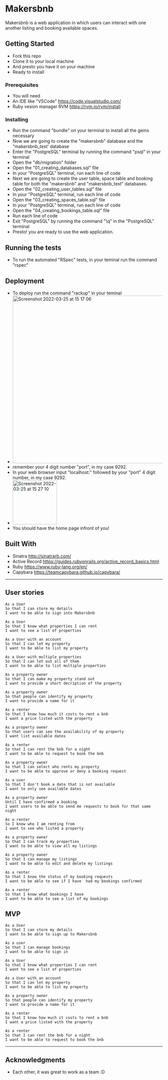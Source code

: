 # Makersbnb

Makersbnb is a web application in which users can interact with one another listing and booking available spaces.

## Getting Started

- Fork this repo
- Clone it to your local machine
- And presto you have it on your machine
- Ready to install

### Prerequisites

- You will need
- An IDE like "VSCode" https://code.visualstudio.com/
- Ruby vesion manager RVM https://rvm.io/rvm/install

### Installing

- Run the command "bundle" on your terminal to install all the gems necessary
- Now we are going to create the "makersbnb" database and the "makersbnb_test' database
- Enter the "PostgreSQL" terminal by running the command "psql" in your terminal
- Open the "db/migration" folder
- Open the "01_creating_databases.sql" file
- In your "PostgreSQL" terminal, run each line of code
- Next we are going to create the user table, space table and booking table for both the "makersbnb" and "makersbnb_test" databases.
- Open the "02_creating_user_tables.sql" file
- In your "PostgreSQL" terminal, run each line of code
- Open the "03_creating_spaces_table.sql" file
- In your "PostgreSQL" terminal, run each line of code
- Open the "04_creating_bookings_table.sql" file
- Run each line of code
- Exit "PostgreSQL" by running the command "\q" in the "PostgreSQL" terminal
- Presto! you are ready to use the web application.

## Running the tests

- To run the automated "RSpec" tests, in your teminal run the command "rspec"

## Deployment

- To deploy run the command "rackup" in your teminal
- <img width="534" alt="Screenshot 2022-03-25 at 15 17 06" src="https://user-images.githubusercontent.com/92959738/160151865-f09a7f1d-b0ca-4040-b39b-70dc6d3d113c.png">
- remember your 4 digit number "port", in my case 9292.
- In your web browser input "localhost:" followed by your "port" 4 digit number, in my case 9292.
- <img width="141" alt="Screenshot 2022-03-25 at 15 27 10" src="https://user-images.githubusercontent.com/92959738/160157116-fd2a9066-03e4-43e4-b12b-3d19c3db4f94.png">
- You should have the home page infront of you!

## Built With

- Sinatra http://sinatrarb.com/
- Active Record https://guides.rubyonrails.org/active_record_basics.html
- Ruby https://www.ruby-lang.org/en/
- Capybara https://teamcapybara.github.io/capybara/

---

## User stories

```
As a User
So that I can store my details
I want to be able to sign into Makersbnb
```

```
As a User
So that I know what properties I can rent
I want to see a list of properties
```

```
As a User with an account
So that I can let my property
I want to be able to list my property
```

```
As a User with multiple properties
So that I can let out all of them
I want to be able to list multiple properties
```

```
As a property owner
So that I can make my property stand out
I want to provide a short decription of the property
```

```
As a property owner
So that people can identify my property
I want to provide a name for it
```

```
As a renter
So that I know how much it costs to rent a bnb
I want a price listed with the property
```

```
As a property owner
So that users can see the availability of my property
I want list available dates
```

```
As a renter
So that I can rent the bnb for a night
I want to be able to request to book the bnb
```

```
As a property owner
So that I can select who rents my property
I want to be able to approve or deny a booking request
```

```
As a user
So that I don't book a date that is not available
I want to only see available dates
```

```
As a property owner
Until I have confirmed a booking
I want users to be able to send me requests to book for that same night
```

```
As a renter
So I know who I am renting from
I want to see who listed a property
```

```
As a property owner
So that I can track my properties
I want to be able to view all my listings
```

```
As a property owner
So that I can manage my listings
I want to be able to edit and delete my listings
```

```
As a renter
So that I know the status of my booking requests
I want to be able to see if I have  had my bookings confirmed
```

```
As a renter
So that I know what bookings I have
I want to be able to see a list of my bookings
```

## MVP

```
As a User
So that I can store my details
I want to be able to sign up to Makersbnb
```

```
As a user
So that I can manage bookings
I want to be able to sign in
```

```
As a User
So that I know what properties I can rent
I want to see a list of properties
```

```
As a User with an account
So that I can let my property
I want to be able to list my property
```

```
As a property owner
So that people can identify my property
I want to provide a name for it
```

```
As a renter
So that I know how much it costs to rent a bnb
I want a price listed with the property
```

```
As a renter
So that I can rent the bnb for a night
I want to be able to request to book the bnb
```

---

## Acknowledgments

- Each other, it was great to work as a team :D

